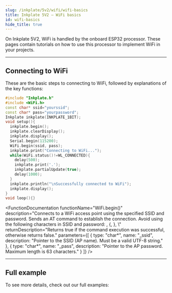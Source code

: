 ```yaml
---
slug: /inkplate/5v2/wifi/wifi-basics
title: Inkplate 5V2 – WiFi basics
id: wifi-basics
hide_title: true
---
```


<SectionTitle title="WiFi basics" backgroundImage="/img/wifi.png" />

On Inkplate 5V2, WiFi is handled by the onboard ESP32 processor. These pages contain tutorials on how to use this processor to implement WiFi in your projects.

---

## Connecting to WiFi
These are the basic steps to connecting to WiFi, followed by explanations of the key functions:
```cpp
#include "Inkplate.h"
#include <WiFi.h>
const char* ssid="yourssid";
const char* pass="yourpassword";
Inkplate inkplate(INKPLATE_1BIT);
void setup(){
  inkplate.begin();
  inkplate.clearDisplay();
  inkplate.display();
  Serial.begin(115200);
  WiFi.begin(ssid, pass);
  inkplate.print("Connecting to WiFi...");
  while(WiFi.status()!=WL_CONNECTED){
    delay(500);
    inkplate.print('.');
    inkplate.partialUpdate(true);
    delay(1000);
  }
  inkplate.println("\nSuccessfully connected to WiFi");
  inkplate.display();
}
void loop(){}
```
<FunctionDocumentation
    functionName="WiFi.begin()"
    description="Connects to a WiFi access point using the specified SSID and password. Sends an AT command to establish the connection. Avoid using the following characters in SSID and password: , {, }, \\"
    returnDescription="Returns true if the command execution was successful, otherwise returns false."
    parameters={[
    { type: "char*", name: "_ssid", description: "Pointer to the SSID (AP name). Must be a valid UTF-8 string." },
    { type: "char*", name: "_pass", description: "Pointer to the AP password. Maximum length is 63 characters." }
  ]}
/>

<FunctionDocumentation
  functionName="WiFi.status()"
  description="Checks the connection status of the ESP32 WiFi module. Returns whether the module is connected to an access point."
  returnDescription="Returns true if the ESP32 is connected to the AP, otherwise returns false."
/>

---

## Full example

To see more details, check out our full examples:
<QuickLink 
  title="Inkplate 5V2 WiFi examples" 
  description="Inkplate 5V2 WiFi examples from the Inkplate library"
  url="https://github.com/SolderedElectronics/Inkplate-Arduino-library/tree/master/examples/Inkplate5V2/Advanced/WEB_WiFi" 
/>